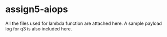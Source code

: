# assign5-aiops

All the files used for lambda function are attached here. A sample payload log for q3 is also included here.
